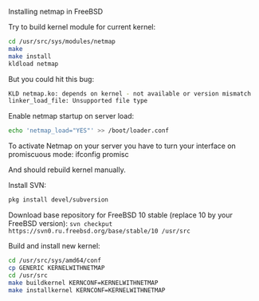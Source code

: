 Installing netmap in FreeBSD

Try to build kernel module for current kernel:
```bash
cd /usr/src/sys/modules/netmap
make
make install
kldload netmap
```

But you could hit this bug:
```bash
KLD netmap.ko: depends on kernel - not available or version mismatch
linker_load_file: Unsupported file type
```

Enable netmap startup on server load:
```bash
echo 'netmap_load="YES"' >> /boot/loader.conf
```
To activate Netmap on your server you have to turn your interface on promiscuous mode:
ifconfig <interface> promisc

And should rebuild kernel manually.

Install SVN:
```bash
pkg install devel/subversion
```

Download base repository for FreeBSD 10 stable (replace 10 by your FreeBSD version):
```svn checkput https://svn0.ru.freebsd.org/base/stable/10 /usr/src```

Build and install new kernel:
```bash
cd /usr/src/sys/amd64/conf
cp GENERIC KERNELWITHNETMAP
cd /usr/src
make buildkernel KERNCONF=KERNELWITHNETMAP
make installkernel KERNCONF=KERNELWITHNETMAP
```

